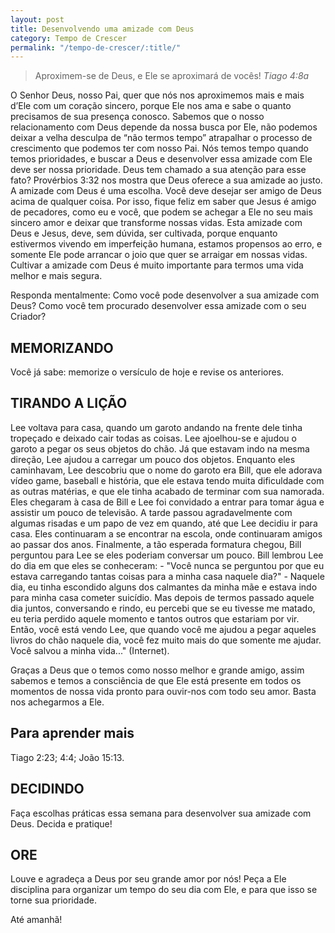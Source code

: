 ```yaml
---
layout: post
title: Desenvolvendo uma amizade com Deus
category: Tempo de Crescer
permalink: "/tempo-de-crescer/:title/"
---
```


> Aproximem-se de Deus, e Ele se aproximará de vocês!
<cite>Tiago 4:8a<cite>

O Senhor Deus, nosso Pai, quer que nós nos aproximemos mais e mais d’Ele com um coração sincero, porque Ele nos ama e sabe o quanto precisamos de sua presença conosco. Sabemos que o nosso relacionamento com Deus depende da nossa busca por Ele, não podemos deixar a velha desculpa de “não termos tempo” atrapalhar o processo de crescimento que podemos ter com nosso Pai. Nós temos tempo quando temos prioridades, e buscar a Deus e desenvolver essa amizade com Ele deve ser nossa prioridade. Deus tem chamado a sua atenção para esse fato? Provérbios 3:32 nos mostra que Deus oferece a sua amizade ao justo. A amizade com Deus é uma escolha. Você deve desejar ser amigo de Deus acima de qualquer coisa. Por isso, fique feliz em saber que Jesus é amigo de pecadores, como eu e você, que podem se achegar a Ele no seu mais sincero amor e deixar que transforme nossas vidas. Esta amizade com Deus e Jesus, deve, sem dúvida, ser cultivada, porque enquanto estivermos vivendo em imperfeição humana, estamos propensos ao erro, e somente Ele pode arrancar o joio que quer se arraigar em nossas vidas. Cultivar a amizade com Deus é muito importante para termos uma vida melhor e mais segura.

Responda mentalmente: Como você pode desenvolver a sua amizade com Deus? Como você tem procurado desenvolver essa amizade com o seu Criador?

## MEMORIZANDO

Você já sabe: memorize o versículo de hoje e revise os anteriores.

## TIRANDO A LIÇÃO

Lee voltava para casa, quando um garoto andando na frente dele tinha tropeçado e deixado cair todas as coisas. Lee ajoelhou-se e ajudou o garoto a pegar os seus objetos do chão. Já que estavam indo na mesma direção, Lee ajudou a carregar um pouco dos objetos. Enquanto eles caminhavam, Lee descobriu que o nome do garoto era Bill, que ele adorava vídeo game, baseball e história, que ele estava tendo muita dificuldade com as outras matérias, e que ele tinha acabado de terminar com sua namorada. Eles chegaram à casa de Bill e Lee foi convidado a entrar para tomar água e assistir um pouco de televisão. A tarde passou agradavelmente com algumas risadas e um papo de vez em quando, até que Lee decidiu ir para casa. Eles continuaram a se encontrar na escola, onde continuaram amigos ao passar dos anos. Finalmente, a tão esperada formatura chegou, Bill perguntou para Lee se eles poderiam conversar um pouco. Bill lembrou Lee do dia em que eles se conheceram: - "Você nunca se perguntou por que eu estava carregando tantas coisas para a minha casa naquele dia?" - Naquele dia, eu tinha escondido alguns dos calmantes da minha mãe e estava indo para minha casa cometer suicídio. Mas depois de termos passado aquele dia juntos, conversando e rindo, eu percebi que se eu tivesse me matado, eu teria perdido aquele momento e tantos outros que estariam por vir. Então, você está vendo Lee, que quando você me ajudou a pegar aqueles livros do chão naquele dia, você fez muito mais do que somente me ajudar. Você salvou a minha vida..." (Internet).

Graças a Deus que o temos como nosso melhor e grande amigo, assim sabemos e temos a consciência de que Ele está presente em todos os momentos de nossa vida pronto para ouvir-nos com todo seu amor. Basta nos achegarmos a Ele.

## Para aprender mais

Tiago 2:23; 4:4; 
João 15:13.

## DECIDINDO

Faça escolhas práticas essa semana para desenvolver sua amizade com Deus. Decida e pratique!

## ORE

Louve e agradeça a Deus por seu grande amor por nós! Peça a Ele disciplina para organizar um tempo do seu dia com Ele, e para que isso se torne sua prioridade. 

Até amanhã!